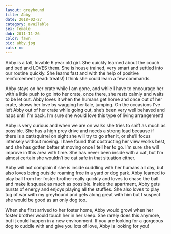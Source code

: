```yaml
---
layout: greyhound
title: Abby
date: 2018-02-27
category: available
sex: female
dob: 2011-11-26
color: fawn
pic: abby.jpg
cats: no
---
```


Abby is a tall, lovable 6 year old girl. She quickly learned about the couch and bed and LOVES them. She is house trained, very smart and settled into our routine quickly. She learns fast and with the help of positive reinforcement (read: treats!) I think she could learn a few commands.

Abby stays on her crate while I am gone, and while I have to encourage her with a little push to go into her crate, once there, she rests calmly and waits to be let out. Abby loves it when the humans get home and once out of her crate, shows her love by wagging her tale, jumping. On the occasions I’ve left Abby out of her crate while going out, she’s been very well behaved and naps until I’m back. I’m sure she would love this type of living arrangement!

Abby is very curious and when we are on walks she tries to sniff as much as possible. She has a high prey drive and needs a strong lead because if there is a cat/squirrel on sight she will try to go after it, or she’ll focus intensely without moving. I have found that obstructing her view works best, and she has gotten better at moving once I tell her to go. I’m sure she will improve in this area with time. She has never been inside with a cat, but I’m almost certain she wouldn’t be cat safe in that situation either.

Abby will not complain if she is inside cuddling with her humans all day, but also loves being outside roaming free in a yard or dog park. Abby learned to play ball from her foster brother really quickly and loves to chase the ball and make it squeak as much as possible. Inside the apartment, Abby gets bursts of energy and enjoys playing all the stuffies. She also loves to play tug of war with my greyhound and gets along great with him but I suspect she would be good as an only dog too.

When she first arrived to her foster home, Abby would growl when her foster brother would touch her in her sleep. She rarely does this anymore, but it could happen in a new environment. 
If you are looking for a gorgeous dog to cuddle with and give you lots of love, Abby is looking for you!

